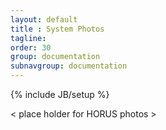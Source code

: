 ```yaml
---
layout: default
title : System Photos
tagline: 
order: 30
group: documentation
subnavgroup: documentation
---
```

{% include JB/setup %}

< place holder for HORUS photos >

